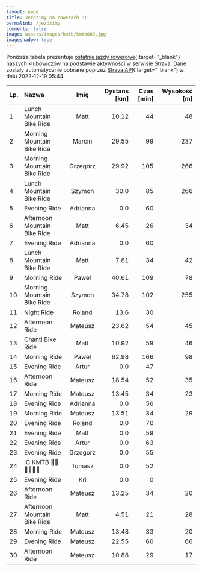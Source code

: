 ```yaml
---
layout: page
title: Jeździmy na rowerach :)
permalink: /jezdzimy
comments: false
image: assets/images/kmtb/kmtb008.jpg
imageshadow: true
---
```


Poniższa tabela prezentuje [ostatnie jazdy rowerowe](https://www.strava.com/clubs/336381){:target="_blank"} naszych klubowiczów na podstawie aktywności w serwisie Strava. Dane zostały automatycznie pobrane poprzez [Strava API](https://developers.strava.com/docs/reference/#api-Clubs-getClubActivitiesById){:target="_blank"} w dniu 2022-12-19 05:44.

Lp. | Nazwa | Imię | Dystans [km] | Czas [min] | Wysokość [m]
:--- | :--- | :---: | ---: | ---: | ---:
1|Lunch Mountain Bike Ride|Matt|10.12|44|48
2|Morning Mountain Bike Ride|Marcin|29.55|99|237
3|Morning Mountain Bike Ride|Grzegorz|29.92|105|266
4|Lunch Mountain Bike Ride|Szymon|30.0|85|266
5|Evening Ride|Adrianna|0.0|60|
6|Afternoon Mountain Bike Ride|Matt|6.45|26|34
7|Evening Ride|Adrianna|0.0|60|
8|Lunch Mountain Bike Ride|Matt|7.81|34|42
9|Morning Ride|Paweł|40.61|109|78
10|Morning Mountain Bike Ride|Szymon|34.78|102|255
11|Night Ride|Roland|13.6|30|
12|Afternoon Ride|Mateusz|23.62|54|45
13|Chanti Bike Ride|Matt|10.92|59|46
14|Morning Ride|Paweł|62.98|166|98
15|Evening Ride|Artur|0.0|47|
16|Afternoon Ride|Mateusz|18.54|52|35
17|Morning Ride|Mateusz|13.45|34|23
18|Evening Ride|Adrianna|0.0|56|
19|Morning Ride|Mateusz|13.51|34|29
20|Evening Ride|Roland|0.0|70|
21|Evening Ride|Matt|0.0|59|
22|Evening Ride|Artur|0.0|63|
23|Evening Ride|Grzegorz|0.0|55|
24|IC KMTB 💪🏻💪🏻💪🏻|Tomasz|0.0|52|
25|Evening Ride|Kri|0.0|0|
26|Afternoon Ride|Mateusz|13.25|34|20
27|Afternoon Mountain Bike Ride|Matt|4.51|21|28
28|Morning Ride|Mateusz|13.48|33|20
29|Evening Ride|Mateusz|22.55|60|66
30|Afternoon Ride|Mateusz|10.88|29|17
